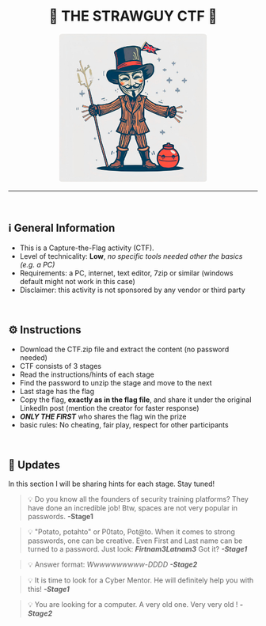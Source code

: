 <H1 align="center"> 🎯 THE STRAWGUY CTF 🎃</H1>


<p align="center">
  <img height="300" src="https://github.com/Gr1nchIT/Capture-The-Flag/blob/main/Strawguy/img/the_Strawguy_CTF_2_pic.png"/>
</p>


***
<br>

## ℹ️ General Information
- This is a Capture-the-Flag activity (CTF). <br>
- Level of technicality: **Low**, _no specific tools needed other the basics (e.g. a PC)_ <br>
- Requirements: a PC, internet, text editor, 7zip or similar (windows default might not work in this case)
- Disclaimer: this activity is not sponsored by any vendor or third party

<br>

## ⚙️ Instructions
- Download the CTF.zip file and extract the content (no password needed)
- CTF consists of 3 stages
- Read the instructions/hints of each stage
- Find the password to unzip the stage and move to the next
- Last stage has the flag
- Copy the flag, **exactly as in the flag file**, and share it under the original LinkedIn post (mention the creator for faster response)
- ***ONLY THE FIRST*** who shares the flag win the prize
- basic rules: No cheating, fair play, respect for other participants

<br>

## 🔎 Updates
In this section I will be sharing hints for each stage. Stay tuned!

>💡 Do you know all the founders of security training platforms? They have done an incredible job! Btw, spaces are not very popular in passwords. __-Stage1__

>💡 "Potato, potahto" or P0tato, Pot@to. When it comes to strong passwords, one can be creative. Even First and Last name can be turned to a password. Just look: ***Fir$tnam3La$tnam3*** Got it? ___-Stage1___

>💡 Answer format: _Wwwwwwwwww-DDDD_ ___-Stage2___

>💡 It is time to look for a Cyber Mentor. He will definitely help you with this! ___-Stage1___

>💡 You are looking for a computer. A very old one. Very very old ! ___-Stage2___





